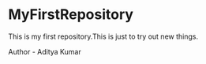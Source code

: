 # MyFirstRepository
This is my first repository.This is just to try out new things.
<p>Author - Aditya Kumar</p>

